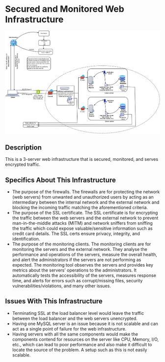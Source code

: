 # Secured and Monitored Web Infrastructure

![Image of a secured and monitored infrastructure](2-secured_and_monitored_web_infrastructure.jpg)

## Description

This is a 3-server web infrastructure that is secured, monitored, and serves encrypted traffic.

## Specifics About This Infrastructure

+ The purpose of the firewalls.
The firewalls are for protecting the network (web servers) from unwanted and unauthorized users by acting as an intermediary between the internal network and the external network and blocking the incoming traffic matching the aforementioned criteria. 
+ The purpose of the SSL certificate.
The SSL certificate is for encrypting the traffic between the web servers and the external network to prevent man-in-the-middle attacks (MITM) and network sniffers from sniffing the traffic which could expose valuable/sensitive information such as credit card details. The SSL certs ensure privacy, integrity, and identification.
+ The purpose of the monitoring clients.
The monitoring clients are for monitoring the servers and the external network. They analyse the performance and operations of the servers, measure the overall health, and alert the administrators if the servers are not performing as expected. The monitoring tool observes the servers and provides key metrics about the servers' operations to the administrators. It automatically tests the accessibility of the servers, measures response time, and alerts for errors such as corrupt/missing files, security vulnerabilities/violations, and many other issues. 

## Issues With This Infrastructure

+ Terminating SSL at the load balancer level would leave the traffic between the load balancer and the web servers unencrypted.
+ Having one MySQL server is an issue because it is not scalable and can act as a single point of failure for the web infrastructure.
+ Having servers with all the same components would make the components contend for resources on the server like CPU, Memory, I/O, etc., which can lead to poor performance and also make it difficult to locate the source of the problem. A setup such as this is not easily scalable. 
